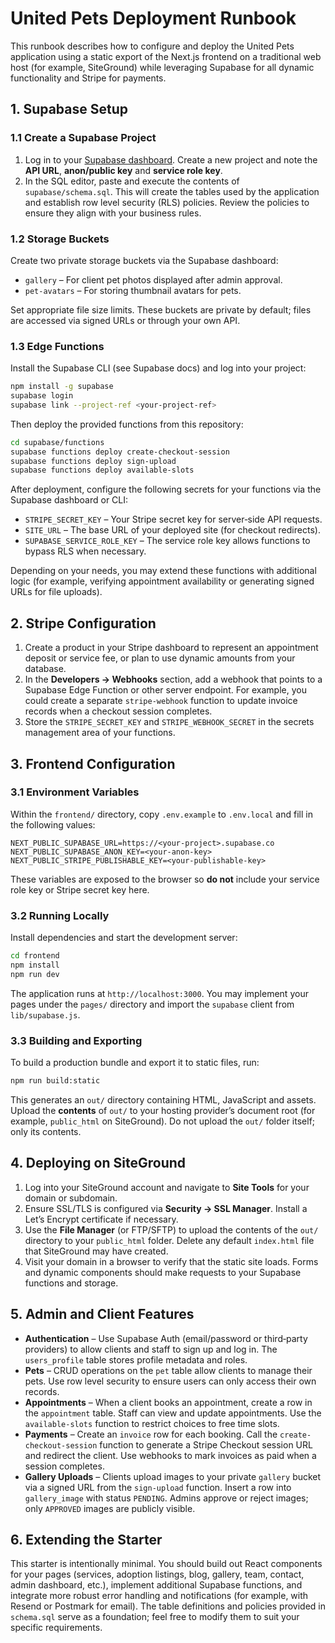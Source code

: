 # United Pets Deployment Runbook

This runbook describes how to configure and deploy the United Pets application using a static export of the Next.js frontend on a traditional web host (for example, SiteGround) while leveraging Supabase for all dynamic functionality and Stripe for payments.

## 1. Supabase Setup

### 1.1 Create a Supabase Project

1.  Log in to your [Supabase dashboard](https://app.supabase.com/).  Create a new project and note the **API URL**, **anon/public key** and **service role key**.
2.  In the SQL editor, paste and execute the contents of `supabase/schema.sql`.  This will create the tables used by the application and establish row level security (RLS) policies.  Review the policies to ensure they align with your business rules.

### 1.2 Storage Buckets

Create two private storage buckets via the Supabase dashboard:

* `gallery` – For client pet photos displayed after admin approval.
* `pet-avatars` – For storing thumbnail avatars for pets.

Set appropriate file size limits.  These buckets are private by default; files are accessed via signed URLs or through your own API.

### 1.3 Edge Functions

Install the Supabase CLI (see Supabase docs) and log into your project:

```sh
npm install -g supabase
supabase login
supabase link --project-ref <your-project-ref>
```

Then deploy the provided functions from this repository:

```sh
cd supabase/functions
supabase functions deploy create-checkout-session
supabase functions deploy sign-upload
supabase functions deploy available-slots
```

After deployment, configure the following secrets for your functions via the Supabase dashboard or CLI:

- `STRIPE_SECRET_KEY` – Your Stripe secret key for server‑side API requests.
- `SITE_URL` – The base URL of your deployed site (for checkout redirects).
- `SUPABASE_SERVICE_ROLE_KEY` – The service role key allows functions to bypass RLS when necessary.

Depending on your needs, you may extend these functions with additional logic (for example, verifying appointment availability or generating signed URLs for file uploads).

## 2. Stripe Configuration

1.  Create a product in your Stripe dashboard to represent an appointment deposit or service fee, or plan to use dynamic amounts from your database.
2.  In the **Developers → Webhooks** section, add a webhook that points to a Supabase Edge Function or other server endpoint.  For example, you could create a separate `stripe-webhook` function to update invoice records when a checkout session completes.
3.  Store the `STRIPE_SECRET_KEY` and `STRIPE_WEBHOOK_SECRET` in the secrets management area of your functions.

## 3. Frontend Configuration

### 3.1 Environment Variables

Within the `frontend/` directory, copy `.env.example` to `.env.local` and fill in the following values:

```
NEXT_PUBLIC_SUPABASE_URL=https://<your-project>.supabase.co
NEXT_PUBLIC_SUPABASE_ANON_KEY=<your-anon-key>
NEXT_PUBLIC_STRIPE_PUBLISHABLE_KEY=<your-publishable-key>
```

These variables are exposed to the browser so **do not** include your service role key or Stripe secret key here.

### 3.2 Running Locally

Install dependencies and start the development server:

```sh
cd frontend
npm install
npm run dev
```

The application runs at `http://localhost:3000`.  You may implement your pages under the `pages/` directory and import the `supabase` client from `lib/supabase.js`.

### 3.3 Building and Exporting

To build a production bundle and export it to static files, run:

```sh
npm run build:static
```

This generates an `out/` directory containing HTML, JavaScript and assets.  Upload the **contents** of `out/` to your hosting provider’s document root (for example, `public_html` on SiteGround).  Do not upload the `out/` folder itself; only its contents.

## 4. Deploying on SiteGround

1.  Log into your SiteGround account and navigate to **Site Tools** for your domain or subdomain.
2.  Ensure SSL/TLS is configured via **Security → SSL Manager**.  Install a Let’s Encrypt certificate if necessary.
3.  Use the **File Manager** (or FTP/SFTP) to upload the contents of the `out/` directory to your `public_html` folder.  Delete any default `index.html` file that SiteGround may have created.
4.  Visit your domain in a browser to verify that the static site loads.  Forms and dynamic components should make requests to your Supabase functions and storage.

## 5. Admin and Client Features

* **Authentication** – Use Supabase Auth (email/password or third‑party providers) to allow clients and staff to sign up and log in.  The `users_profile` table stores profile metadata and roles.
* **Pets** – CRUD operations on the `pet` table allow clients to manage their pets.  Use row level security to ensure users can only access their own records.
* **Appointments** – When a client books an appointment, create a row in the `appointment` table.  Staff can view and update appointments.  Use the `available-slots` function to restrict choices to free time slots.
* **Payments** – Create an `invoice` row for each booking.  Call the `create-checkout-session` function to generate a Stripe Checkout session URL and redirect the client.  Use webhooks to mark invoices as paid when a session completes.
* **Gallery Uploads** – Clients upload images to your private `gallery` bucket via a signed URL from the `sign-upload` function.  Insert a row into `gallery_image` with status `PENDING`.  Admins approve or reject images; only `APPROVED` images are publicly visible.

## 6. Extending the Starter

This starter is intentionally minimal.  You should build out React components for your pages (services, adoption listings, blog, gallery, team, contact, admin dashboard, etc.), implement additional Supabase functions, and integrate more robust error handling and notifications (for example, with Resend or Postmark for email).  The table definitions and policies provided in `schema.sql` serve as a foundation; feel free to modify them to suit your specific requirements.
